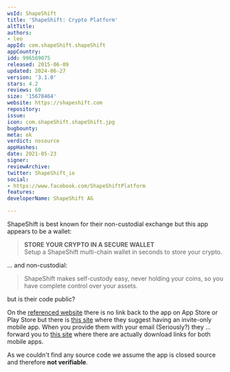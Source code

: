```yaml
---
wsId: ShapeShift
title: 'ShapeShift: Crypto Platform'
altTitle: 
authors:
- leo
appId: com.shapeShift.shapeShift
appCountry: 
idd: 996569075
released: 2015-06-09
updated: 2024-06-27
version: '3.1.0'
stars: 4.2
reviews: 60
size: '15678464'
website: https://shapeshift.com
repository: 
issue: 
icon: com.shapeShift.shapeShift.jpg
bugbounty: 
meta: ok
verdict: nosource
appHashes: 
date: 2021-05-23
signer: 
reviewArchive: 
twitter: ShapeShift_io
social:
- https://www.facebook.com/ShapeShiftPlatform
features: 
developerName: ShapeShift AG

---
```


ShapeShift is best known for their non-custodial exchange but this app appears
to be a wallet:

> **STORE YOUR CRYPTO IN A SECURE WALLET**<br>
  Setup a ShapeShift multi-chain wallet in seconds to store your crypto.

... and non-custodial:

> ShapeShift makes self-custody easy, never holding your coins, so you have
  complete control over your assets.

but is their code public? 

On the [referenced website](https://shapeshift.com/) there is no link back to
the app on App Store or Play Store but there is
[this site](https://shapeshift.com/invite) where they suggest having an
invite-only mobile app. When you provide them with your email (Seriously?) they ...
forward you to [this site](https://shapeshift.com/download) where there are
actually download links for both mobile apps.

As we couldn't find any source code we assume the app is closed source and
therefore **not verifiable**.
